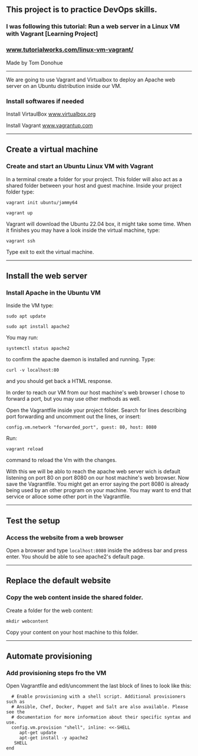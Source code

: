 ## This project is to practice DevOps skills.

### I was following this tutorial: Run a web server in a Linux VM with Vagrant [Learning Project] 
### www.tutorialworks.com/linux-vm-vagrant/
Made by Tom Donohue

---

We are going to use Vagrant and Virtualbox to deploy an Apache web server on an Ubuntu distribution inside our VM.

### Install softwares if needed

Install VirtaulBox www.virtualbox.org

Install Vagrant www.vagrantup.com

---

## Create a virtual machine

### Create and start an Ubuntu Linux VM with Vagrant

In a terminal create a folder for your project. This folder will also act as a shared folder between your host and guest machine. Inside your project folder type:
```
vagrant init ubuntu/jammy64
```
```
vagrant up
```
Vagrant will download the Ubuntu 22.04 box, it might take some time. When it finishes you may have a look inside the virtual machine, type:
```
vagrant ssh
```
Type exit to exit the virtual machine.

---

## Install the web server

### Install Apache in the Ubuntu VM

Inside the VM type:
```
sudo apt update
```
```
sudo apt install apache2
```
You may run:

```
systemctl status apache2
```

to confirm the apache daemon is installed and running. Type:

```
curl -v localhost:80
```

and you should get back a HTML response.

In order to reach our VM from our host machine's web browser I chose to forward a port, but you may use other methods as well.

Open the Vagrantfile inside your project folder. Search for lines describing port forwarding and uncomment out the lines, or insert:

```
config.vm.network "forwarded_port", guest: 80, host: 8080
```

Run:

```
vagrant reload
```

command to reload the Vm with the changes.

With this we will be ablo to reach the apache web server wich is default listening on port 80 on port 8080 on our host machine's web browser. Now save the Vagrantfile. You might get an error saying the port 8080 is already being used by an other program on your machine. You may want to end that service or alloce some other port in the Vagrantfile.

---

## Test the setup

### Access the website from a web browser

Open a browser and type ```localhost:8080``` inside the address bar and press enter. You should be able to see apache2's default page.

---

## Replace the default website

### Copy the web content inside the shared folder.

Create a folder for the web content:

```
mkdir webcontent
```

Copy your content on your host machine to this folder.

---

## Automate provisioning

### Add provisioning steps fro the VM

Open Vagrantfile and edit/uncomment the last block of lines to look like this:

```
  # Enable provisioning with a shell script. Additional provisioners such as
  # Ansible, Chef, Docker, Puppet and Salt are also available. Please see the
  # documentation for more information about their specific syntax and use.
  config.vm.provision "shell", inline: <<-SHELL
     apt-get update
     apt-get install -y apache2
   SHELL
end
```


